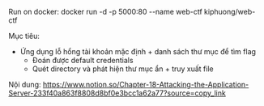 Run on docker: docker run -d -p 5000:80 --name web-ctf kiphuong/web-ctf

Mục tiêu: 

- Ứng dụng lỗ hổng tài khoản mặc định + danh sách thư mục để tìm flag
    - Đoán được default credentials
    - Quét directory và phát hiện thư mục ẩn + truy xuất file
 
Nội dung: https://www.notion.so/Chapter-18-Attacking-the-Application-Server-233f40a863f8808d8bf0e3bcc1a62a77?source=copy_link
